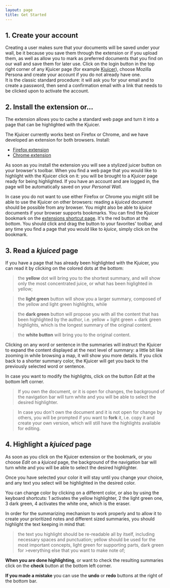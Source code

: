 ```yaml
---
layout: page
title: Get Started
---
```


## 1. Create your account
Creating a user makes sure that your documents will be saved under your wall, be it because you save them through the extension or if you upload them, as well as allow you to mark as preferred documents that you find on our wall and save them for later use.
Click on the login button in the top right corner of any Kjuicer page (for example <a href="http://alpha.kjuicer.com/cache/484/show/#k:+yGIUFprUDnFUbP8S/2ewH5BM401tVdly/vLyxiCfn4=,l:4,c:on" target="_blank">Kjuicer</a>), choose Mozilla Persona and create your account if you do not already have one.  
It is the classic standard procedure: it will ask you for your email and to create a password, then send a confirmation email with a link that needs to be clicked upon to activate the account. 

## 2. Install the extension or...
The extension allows you to cache a standard web page and turn it into a page that can be highlighted with the Kjuicer.

The Kjuicer currently works best on Firefox or Chrome, and we have developed an extension for both browsers. 
Install:
  - [Firefox extension][kj1]
  - [Chrome extension][kj2]

As soon as you install the extension you will see a stylized juicer button on your browser's toolbar. When you find a web page that you would like to highlight with the Kjuicer click on it: you will be brought to a Kjuicer page ready for being highlighted. If you have an account and are logged in, the page will be automatically saved on your *Personal Wall*.

In case you do not want to use either Firefox or Chrome you might still be able to use the Kjuicer on other browsers: reading a *kjuiced* document should be possible from any browser. You might also be able to *kjuice* documents if your browser supports bookmarks.
You can find the Kjuicer bookmark on the [extensions shortcut page][kj2]. It's the red button at the bottom. You should click and drag the button to your favorites' toolbar, and any time you find a page that you would like to *kjuice*, simply click on the bookmark.

## 3. Read a *kjuiced* page
If you have a page that has already been highlighted with the Kjuicer, you can read it by clicking on the colored dots at the bottom:
> the **yellow** dot will bring you to the shortest summary, and will show only the most concentrated juice, or what has been higlighted in yellow;

> the **light green** button will show you a larger summary, composed of the yellow and light green highlights, while 

> the **dark green** button will propose you with all the content that has been highlighted by the author, i.e. yellow + light green + dark green highlights, which is the longest summary of the original content.

> the **white button** will bring you to the original content.

Clicking on any word or sentence in the summaries will instruct the Kjuicer to expand the content displayed at the next level of summary: a little bit like zooming in while browsing a map, it will show you more details. If you click back to a shorter summary color, the Kjuicer will get you back to the previously selected word or sentence.

In case you want to modify the highlights, click on the button *Edit* at the bottom left corner. 
> If you own the document, or it is open for changes, the background of the navigation bar will turn white 
> and you will be able to select the desired highlighter.

> In case you don't own the document and it is not open for change by others, you will be prompted if you 
> want to **fork** it, i.e. copy it and create your own version, which will still have the highlights available 
> for editing.

## 4. Highlight a *kjuiced* page
As soon as you click on the Kjuicer extension or the bookmark, or you choose *Edit* on a *kjuiced* page, the background of the navigation bar will turn white and you will be able to select the desired highlighter. 

Once you have selected your color it will stay until you change your choice, and any text you select will be highlighted in the desired color. 

You can change color by clicking on a different color, or also by using the keyboard shortcuts: 1 activates the yellow highlighter, 2 the light green one, 3 dark green, 4 activates the white one, which is the eraser.

In order for the summarizing mechanism to work properly and to allow it to create your prioritized notes and different sized summaries, you should highlight the text keeping in mind that:
> the text you highlight should be re-readable all by itself, including necessary spaces and punctuation;
> yellow should be used for the most important concepts, light green for supporting parts, dark green for >everything else that you want to make note of;

**When you are done highlighting**, or want to check the resulting summaries click on the **check** button at the bottom left corner.

**If you made a mistake** you can use the **undo** or **redo** buttons at the right of the bottom bar.


[kj1]: https://addons.mozilla.org/en-US/firefox/addon/kjuicer/
[kj2]: https://chrome.google.com/webstore/detail/kjuicer/kgjcgankonbfhdgpfdbggfifpcabocno
